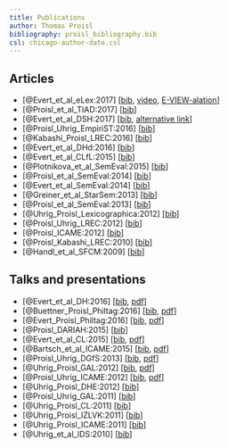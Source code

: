 ```yaml
---
title: Publications
author: Thomas Proisl
bibliography: proisl_bibliography.bib
csl: chicago-author-date.csl
---
```


## Articles ##

<!-- - [@Buettner_et_al_ZfdG:2017] -->
- [@Evert_et_al_eLex:2017] [[bib](bib/Evert_et_al_eLex:2017.bib), [video](https://www.youtube.com/watch?v=xYo3wTRx8F8), [E-VIEW-alation](http://www.collocations.de/eviewalation/)]
- [@Proisl_et_al_TIAD:2017] [[bib](bib/Proisl_et_al_TIAD:2017.bib)]
- [@Evert_et_al_DSH:2017] [[bib](bib/Evert_et_al_DSH:2017.bib), [alternative link](https://academic.oup.com/dsh/article/doi/10.1093/llc/fqx023/3865676/Understanding-and-explaining-Delta-measures-for?guestAccessKey=54b7daa4-be40-4687-880a-543d2b41254e)]
- [@Proisl_Uhrig_EmpiriST:2016] [[bib](bib/Proisl_Uhrig_EmpiriST:2016.bib)]
- [@Kabashi_Proisl_LREC:2016] [[bib](bib/Kabashi_Proisl_LREC:2016.bib)]
- [@Evert_et_al_DHd:2016] [[bib](bib/Evert_et_al_DHd:2016.bib)]
- [@Evert_et_al_CLfL:2015] [[bib](bib/Evert_et_al_CLfL:2015.bib)]
- [@Plotnikova_et_al_SemEval:2015] [[bib](bib/Plotnikova_et_al_SemEval:2015.bib)]
- [@Proisl_et_al_SemEval:2014] [[bib](bib/Proisl_et_al_SemEval:2014.bib)]
- [@Evert_et_al_SemEval:2014] [[bib](bib/Evert_et_al_SemEval:2014.bib)]
- [@Greiner_et_al_StarSem:2013] [[bib](bib/Greiner_et_al_StarSem:2013.bib)]
- [@Proisl_et_al_SemEval:2013] [[bib](bib/Proisl_et_al_SemEval:2013.bib)]
- [@Uhrig_Proisl_Lexicographica:2012] [[bib](bib/Uhrig_Proisl_Lexicographica:2012.bib)]
- [@Proisl_Uhrig_LREC:2012] [[bib](bib/Proisl_Uhrig_LREC:2012.bib)]
- [@Proisl_ICAME:2012] [[bib](bib/Proisl_ICAME:2012.bib)]
- [@Proisl_Kabashi_LREC:2010] [[bib](bib/Proisl_Kabashi_LREC:2010.bib)]
- [@Handl_et_al_SFCM:2009] [[bib](bib/Handl_et_al_SFCM:2009.bib)]

## Talks and presentations ##

- [@Evert_et_al_DH:2016] [[bib](bib/Evert_et_al_DH:2016.bib), [pdf](pdf/abstract_evert_et_al_2016_dh.pdf)]
- [@Buettner_Proisl_Philtag:2016] [[bib](bib/Buettner_Proisl_Philtag:2016.bib), [pdf](pdf/abstract_buettner_proisl_2016_philtag.pdf)]
- [@Evert_Proisl_Philtag:2016] [[bib](bib/Evert_Proisl_Philtag:2016.bib), [pdf](pdf/abstract_evert_proisl_2016_philtag.pdf)]
- [@Proisl_DARIAH:2015] [[bib](bib/Proisl_DARIAH:2015.bib)]
- [@Evert_et_al_CL:2015] [[bib](bib/Evert_et_al_CL:2015.bib), [pdf](pdf/abstract_evert_et_al_2015_cl.pdf)]
- [@Bartsch_et_al_ICAME:2015] [[bib](bib/Bartsch_et_al_ICAME:2015.bib), [pdf](pdf/abstract_bartsch_et_al_2015_icame.pdf)]
- [@Proisl_Uhrig_DGfS:2013] [[bib](bib/Proisl_Uhrig_DGfS:2013.bib), [pdf](pdf/abstract_proisl_uhrig_2013_dgfs.pdf)]
- [@Uhrig_Proisl_GAL:2012] [[bib](bib/Uhrig_Proisl_GAL:2012.bib), [pdf](pdf/abstract_uhrig_proisl_2012_gal.pdf)]
- [@Proisl_Uhrig_ICAME:2012] [[bib](bib/Proisl_Uhrig_ICAME:2012.bib), [pdf](pdf/abstract_proisl_uhrig_2012_icame.pdf)]
- [@Uhrig_Proisl_DHE:2012] [[bib](bib/Uhrig_Proisl_DHE:2012.bib)]
- [@Proisl_Uhrig_GAL:2011] [[bib](bib/Proisl_Uhrig_GAL:2011.bib)]
- [@Uhrig_Proisl_CL:2011] [[bib](bib/Uhrig_Proisl_CL:2011.bib)]
- [@Uhrig_Proisl_IZLVK:2011] [[bib](bib/Uhrig_Proisl_IZLVK:2011.bib)]
- [@Uhrig_Proisl_ICAME:2011] [[bib](bib/Uhrig_Proisl_ICAME:2011.bib)]
- [@Uhrig_et_al_IDS:2010] [[bib](bib/Uhrig_et_al_IDS:2010.bib)]
